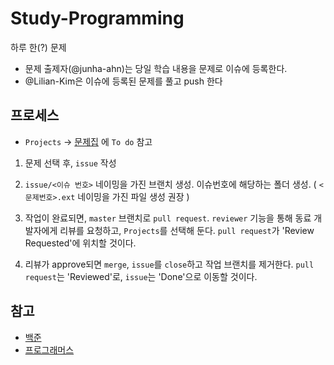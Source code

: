 # Study-Programming

하루 한(?) 문제

- 문제 출제자(@junha-ahn)는 당일 학습 내용을 문제로 이슈에 등록한다.
- @Lilian-Kim은 이슈에 등록된 문제를 풀고 push 한다

## 프로세스

-  `Projects` -> [문제집](https://github.com/junha-ahn/Study-Min/projects/1) 에 `To do` 참고

1. 문제 선택 후, `issue` 작성 

2. `issue/<이슈 번호>` 네이밍을 가진 브랜치 생성. 이슈번호에 해당하는 폴더 생성. ( `<문제번호>.ext` 네이밍을 가진 파일 생성 권장 )

3. 작업이 완료되면, `master` 브랜치로 `pull request`. `reviewer` 기능을 통해 동료 개발자에게 리뷰를 요청하고, `Projects`를 선택해 둔다. `pull request`가 'Review Requested'에 위치할 것이다.

4. 리뷰가 approve되면 `merge`, `issue`를 `close`하고 작업 브랜치를 제거한다. `pull request`는 'Reviewed'로, `issue`는 'Done'으로 이동할 것이다.

## 참고

- [백준](www.acmicpc.net)
- [프로그래머스](programmers.co.kr)
